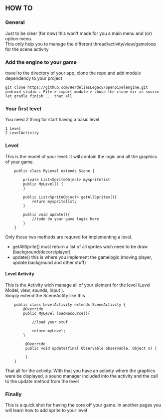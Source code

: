 ## HOW TO

### General
Just to be clear (for now) this won't made for you a main menu and (or) option menu.   
This only help you to manage the different thread/activity/view/gameloop for the scene activity

### Add the engine to your game

travel to the directory of your app, clone the repo and add module dependency to your project

    git clone https://github.com/HerdeliasLegacy/openpixelengine.git
    android studio : File > import module > chose the clone dir as source
    let gradle finish ... that all

### Your first level

You need 2 thing for start having a basic level

    1 Level
    2 LevelActivity

### Level

This is the model of your level. It will contain the logic and all the graphics of your game.   


```
    public class MyLevel extends Scene {
        
        private List<SpriteObject> myspritelist
        public MyLevel() {
        }
        
        public List<SpriteObject> getAllSprites(){
            return myspritelist;
        }
        
        public void update(){
            //todo do your game logic here
        }
    }
```

Only those two methods are requred for implementing a level.   

* getAllSprite() must return a list of all sprites wich need to be draw (background/decors/player)
* update() this is where you implement the gamelogic (moving player, update background and other stuff)


#### Level Activity

This is the Activity wich manage all of your element for the level (Level Model, view, sounds, input ).    
Simply extend the SceneActity like this


```
    public class LevelActivity extends SceneActivity {    
        @Override
        public MyLevel loadResource(){
        
            //load your stuf
            
            return myLevel;
        }
        
         @Override
         public void update(final Observable observable, Object o) {
         
         }
    }
```

That all for the activity. With that you have an activity where the graphics were be displayed, 
a sound manager included into the activity and the call to the update method from the level

### Finally

This is a quick shot for having the core off your game. In another pages you will learn how to add sprite to your level